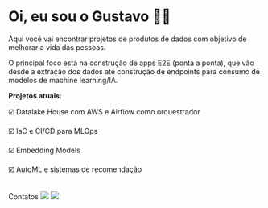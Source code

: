 # Oi, eu sou o Gustavo 👨‍🔬
Aqui você vai encontrar projetos de produtos de dados com objetivo de melhorar a vida das pessoas.

O principal foco está na construção de apps E2E (ponta a ponta), que vão desde a extração dos dados até construção de endpoints para consumo de modelos de machine learning/IA.

**Projetos atuais**:

 ☑️ Datalake House com AWS e Airflow como orquestrador
 
 ☑️ IaC e CI/CD para MLOps
 
 ☑️ Embedding Models
 
 ☑️ AutoML e sistemas de recomendação

##

<div> 
  Contatos
  <a href = "mailto:gustavopcunhaa@gmail.com"><img src="https://img.shields.io/badge/-Gmail-%23333?style=for-the-badge&logo=gmail&logoColor=white" target="_blank"></a>
  <a href="https://www.linkedin.com/in/gustavo-cunha-312a80157/" target="_blank"><img src="https://img.shields.io/badge/-LinkedIn-%230077B5?style=for-the-badge&logo=linkedin&logoColor=white" target="_blank"></a>
</div>
